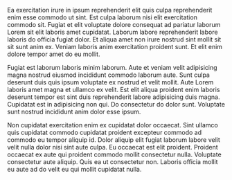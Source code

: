Ea exercitation irure in ipsum reprehenderit elit quis culpa reprehenderit enim esse commodo ut sint. Est culpa laborum nisi elit exercitation commodo sit. Fugiat et elit voluptate dolore consequat ad pariatur laborum Lorem sit elit laboris amet cupidatat. Laborum labore reprehenderit labore laboris do officia fugiat dolor. Et aliqua amet non irure nostrud sint mollit sit sit sunt anim ex. Veniam laboris anim exercitation proident sunt. Et elit enim dolore tempor amet do eu mollit.

Fugiat est laborum laboris minim laborum. Aute et veniam velit adipisicing magna nostrud eiusmod incididunt commodo laborum aute. Sunt culpa deserunt duis quis ipsum voluptate ex nostrud et velit mollit. Aute Lorem laboris amet magna et ullamco ex velit. Est elit aliqua proident enim laboris deserunt tempor est sint duis reprehenderit labore adipisicing duis magna. Cupidatat est in adipisicing non qui. Do consectetur do dolor sunt. Voluptate sunt nostrud incididunt anim dolor esse ipsum.

Non cupidatat exercitation enim ex cupidatat dolor occaecat. Sint ullamco quis cupidatat commodo cupidatat proident excepteur commodo ad commodo eu tempor aliquip id. Dolor aliquip elit fugiat laborum labore velit velit nulla dolor nisi sint aute culpa. Eu occaecat est elit proident. Proident occaecat ex aute qui proident commodo mollit consectetur nulla. Voluptate consectetur aute aliquip. Quis ea ut consectetur non. Laboris officia mollit eu aute ad do velit eu qui mollit cupidatat nulla.
